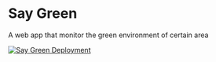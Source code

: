 # Say Green
A web app that monitor the green environment of certain area

[![Say Green Deployment](https://github.com/Jayrald07/say-green/actions/workflows/main.yml/badge.svg)](https://github.com/Jayrald07/say-green/actions/workflows/main.yml)